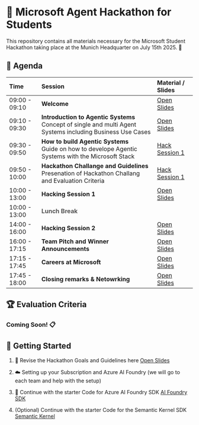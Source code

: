 # 🤖 Microsoft Agent Hackathon for Students

This repository contains all materials necessary for the Microsoft Student Hackathon taking place at the Munich Headquarter on July 15th 2025. 🚀


## 📅 Agenda

| **Time** | **Session** | **Material / Slides** |
|:---------|:-----------|:---------------------|
| 09:00 - 09:10 | **Welcome**| [Open Slides]() |
| 09:10 - 09:30 | **Introduction to Agentic Systems**<br>Concept of single and multi Agent Systems including Business Use Cases | [Open Slides]() |
| 09:30 - 09:50 | **How to build Agentic Systems**<br>Guide on how to develope Agentic Systems with the Microsoft Stack | [Hack Session 1]() |
| 09:50 - 10:00 | **Hackathon Challange and Guidelines**<br> Presenation of Hackathon Challang and Evaluation Criteria | [Hack Session 1]() |
| 10:00 - 13:00 | **Hacking Session 1** | [Open Slides]() |
| 10:00 - 13:00 | <span style="font-weight:bold; color:#555;">Lunch Break</span> |  |
| 14:00 - 16:00 | **Hacking Session 2** | [Open Slides]() |
| 16:00 - 17:15 | **Team Pitch and Winner Announcements** | [Open Slides]() |
| 17:15 - 17:45 | **Careers at Microsoft** | [Open Slides]() |
| 17:45 - 18:00 | **Closing remarks & Netowrking** | [Open Slides]() |


## 🏆 Evaluation Criteria

### Coming Soon! 📋



## 🚀 Getting Started

1. 📖 Revise the Hackathon Goals and Guidelines here [Open Slides]()

1. ☁️ Setting up your Subscription and Azure AI Foundry (we will go to each team and help with the setup) 

1. 🤖 Continue with the starter Code for Azure AI Foundry SDK [AI Foundry SDK](./AI-Foundry-SDK/) 

1. (Optional) Continue with the starter Code for the Semantic Kernel SDK [Semantic Kernel](./Semantic-Kernel-SDK/)
